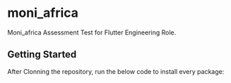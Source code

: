 # moni_africa

Moni_africa Assessment Test for Flutter Engineering Role.

## Getting Started

After Clonning the repository, run the below code to install every package:




